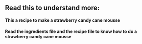 ## Read this to understand more:

#### This a recipe to make a strawberry candy cane mousse

#### Read the ingredients file and the recipe file to know how to do a strawberry candy cane mousse